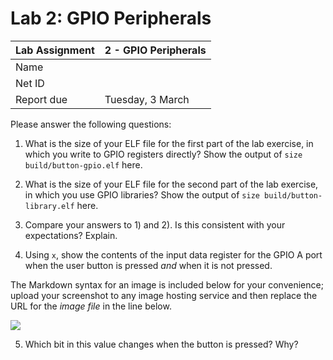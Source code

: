 Lab 2: GPIO Peripherals
====================

Lab Assignment | 2 - GPIO Peripherals
-------------- | -------------
Name           |
Net ID         |
Report due     | Tuesday, 3 March


Please answer the following questions:


1) What is the size of your ELF file for the first part of the lab exercise, 
in which you write to GPIO registers directly? Show the output 
of `size build/button-gpio.elf` here.





2) What is the size of your ELF file for the second part of the lab exercise, 
in which you use GPIO libraries? Show the output 
of `size build/button-library.elf` here. 



3) Compare your answers to 1) and 2). Is this consistent with your expectations? Explain.



4) Using `x`, show the contents of the input data register for the GPIO A port when the 
user button is pressed *and* when it is not pressed. 

The Markdown syntax for an image is included below for your convenience; upload your screenshot 
to any image hosting service and then replace the URL for the *image file* in the 
line below. 

![](http://path/to/image.png)


5) Which bit in this value changes when the button is pressed? Why?


